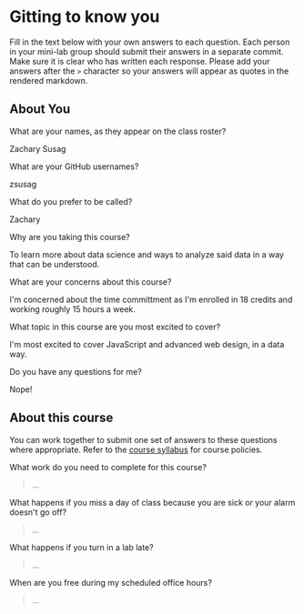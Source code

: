 # Gitting to know you
Fill in the text below with your own answers to each question. Each person in your mini-lab group should submit their answers in a separate commit. Make sure it is clear who has written each response. Please add your answers after the `>` character so your answers will appear as quotes in the rendered markdown.

## About You
What are your names, as they appear on the class roster?
> 
Zachary Susag

What are your GitHub usernames?
> 
zsusag 

What do you prefer to be called?
> 
Zachary

Why are you taking this course?
> 
To learn more about data science and ways to analyze said data in a way that can be understood.

What are your concerns about this course?
> 
I'm concerned about the time committment as I'm enrolled in 18 credits and working roughly 15 hours a week.

What topic in this course are you most excited to cover?
> 
I'm most excited to cover JavaScript and advanced web design, in a data way.

Do you have any questions for me?
> 
Nope!

## About this course
You can work together to submit one set of answers to these questions where appropriate. Refer to the [course syllabus](http://www.cs.grinnell.edu/~curtsinger/teaching/2017S/CSC395/syllabus/) for course policies.

What work do you need to complete for this course?
> ...

What happens if you miss a day of class because you are sick or your alarm doesn't go off?
> ...

What happens if you turn in a lab late?
> ...

When are you free during my scheduled office hours?
> ...
